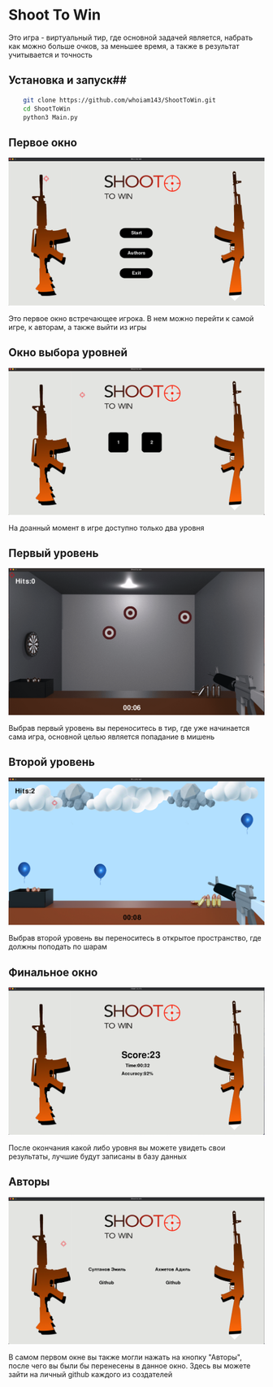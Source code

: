 # Shoot To Win

Это игра - виртуальный тир, где основной задачей является, набрать как можно больше очков, за меньшее время, а также в результат учитывается и точность  

## Установка и запуск##
```bash
    git clone https://github.com/whoiam143/ShootToWin.git
    cd ShootToWin
    python3 Main.py

```

## Первое окно ##

![](/Texture_and_Sound/first.png)

Это первое окно встречающее игрока. В нем можно перейти к самой игре, к авторам, а также выйти из игры

## Окно выбора уровней ##

![](/Texture_and_Sound/levels.png)

На доанный момент в игре доступно только два уровня

## Первый уровень ##

![](/Texture_and_Sound/level1_md.png)

Выбрав первый уровень вы переноситесь в тир, где уже начинается сама игра, основной целью является попадание в мишень

## Второй уровень ##

![](/Texture_and_Sound/level2_md.png)

Выбрав второй уровень вы переноситесь в открытое пространство, где должны поподать по шарам

## Финальное окно ##

![](/Texture_and_Sound/score.png)

После окончания какой либо уровня вы можете увидеть свои результаты, лучшие будут записаны в базу данных

## Авторы ##
 
![](/Texture_and_Sound/authors.png)

В самом первом окне вы также могли нажать на кнопку "Авторы", после чего вы были бы перенесены в данное окно. Здесь вы можете зайти на личный github каждого из создателей

